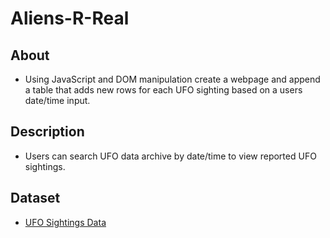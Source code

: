 # Aliens-R-Real
## About
* Using JavaScript and DOM manipulation create a webpage and append a table that adds new rows for each UFO sighting based on a users date/time input.

## Description
* Users can search UFO data archive by date/time to view reported UFO sightings.

## Dataset
* [UFO Sightings Data](js/data.js)
